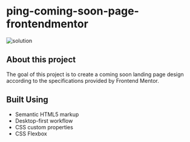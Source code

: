 # ping-coming-soon-page-frontendmentor

![solution](https://github.com/andrewmartinn/ping-coming-soon-page-frontendmentor/assets/152824513/4e004da6-bf62-4df7-b3ff-5f256c22b547)


## About this project

The goal of this project is to create a coming soon landing page design according to the specifications provided by Frontend Mentor.

## Built Using

- Semantic HTML5 markup
- Desktop-first workflow
- CSS custom properties
- CSS Flexbox
